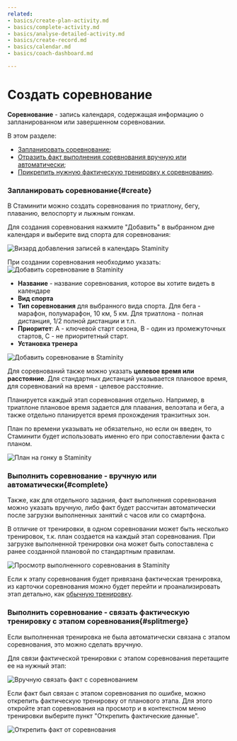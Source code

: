 ```yaml
---
related:
- basics/create-plan-activity.md
- basics/complete-activity.md
- basics/analyse-detailed-activity.md
- basics/create-record.md
- basics/calendar.md
- basics/coach-dashboard.md

---
```

# Создать соревнование

**Соревнование** - запись календаря, содержащая информацию о запланированном или завершенном соревновании.

В этом разделе:
* [Запланировать соревнование](#create);
* [Отразить факт выполнения соревнования вручную или автоматически](#complete);
* [Прикрепить нужную фактическую тренировку к соревнованию](#splitmerge).

### Запланировать соревнование{#create}

В Стаминити можно создать соревнования по триатлону, бегу, плаванию,  велоспорту и лыжным гонкам.

Для создания соревнования нажмите "Добавить" в выбранном дне календаря и выберите вид спорта для соревнования:

![Визард добавления записей в календарь Staminity](https://264710.selcdn.ru/assets/images/periodization/wizard-competition.png)

При создании соревнования необходимо указать:
![Добавить соревнование в Staminity](https://264710.selcdn.ru/assets/images/periodization/competition-create2.png)

* **Название** - название соревнования, которое вы хотите видеть в календаре
* **Вид спорта**
* **Тип соревнования** для выбранного вида спорта. Для бега - марафон, полумарафон, 10 км, 5 км. Для триатлона - полная дистанция, 1/2 полной дистанции и т.п.
* **Приоритет**: А - ключевой старт сезона, B - один из промежуточных стартов, С - не приоритетный старт.
* **Установка тренера**

![Добавить соревнование в Staminity](https://264710.selcdn.ru/assets/images/periodization/competition-create.gif)

Для соревнований также можно указать **целевое время или расстояние**. Для стандартных дистанций указывается плановое время, для соревнований на время - целевое расстояние. 

Планируется каждый этап соревнования отдельно. Например, в триатлоне плановое время задается для плавания, велоэтапа и бега, а также отдельно планируется время прохождения транзитных зон.

План по времени указывать не обязательно, но если он введен, то Стаминити будет использовать именно его при сопоставлении факта с планом.

![План на гонку в Staminity](https://264710.selcdn.ru/assets/images/periodization/competition-edit.gif)

### Выполнить соревнование - вручную или автоматически{#complete}

Также, как для отдельного задания, факт выполнения соревнования можно указать вручную,  либо факт будет рассчитан автоматически после загрузки выполненных занятий с часов или со смартфона.

В отличие от тренировки, в одном соревновании может быть несколько тренировок, т.к. план создается на каждый этап соревнования. При загрузке выполненной тренировки она может быть сопоставлена с ранее созданной плановой по стандартным правилам.

![Просмотр выполненного соревнования в Staminity](https://264710.selcdn.ru/assets/images/periodization/competition-completed.png)

Если к этапу соревнования будет привязана фактическая тренировка, из карточки соревнования можно будет перейти и проанализировать этап детально, как [обычную тренировку](/basics/analyse-detailed-activity.md).


### Выполнить соревнование - связать фактическую тренировку с этапом соревнования{#splitmerge}

Если выполненная тренировка не была автоматически связана с этапом соревнования, это можно сделать вручную.

Для связи фактической тренировки с этапом соревнования перетащите ее на нужный этап:

![Вручную связать факт с соревнованием](https://264710.selcdn.ru/assets/images/_new/activity/merge-competition.gif)

Если факт был связан с этапом соревнования по ошибке, можно открепить фактическую тренировку от планового этапа. Для этого откройте этап соревнования на просмотр и в контекстном меню тренировки выберите пункт "Открепить фактические данные". 

![Открепить факт от соревнования](https://264710.selcdn.ru/assets/images/_new/activity/split-competition.gif)